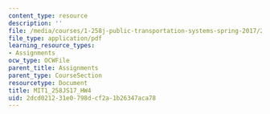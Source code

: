 ```yaml
---
content_type: resource
description: ''
file: /media/courses/1-258j-public-transportation-systems-spring-2017/2dcd021231e0798dcf2a1b26347aca78_MIT1_258JS17_HW4.pdf
file_type: application/pdf
learning_resource_types:
- Assignments
ocw_type: OCWFile
parent_title: Assignments
parent_type: CourseSection
resourcetype: Document
title: MIT1_258JS17_HW4
uid: 2dcd0212-31e0-798d-cf2a-1b26347aca78
---
```

